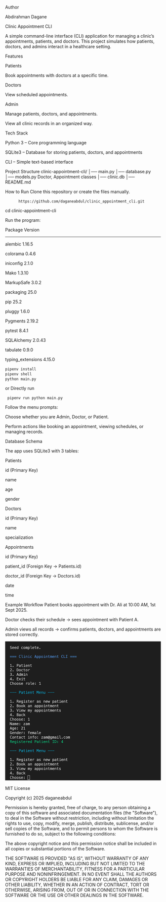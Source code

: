  Author
 
Abdirahman Dagane

 Clinic Appointment CLI
 
A simple command-line interface (CLI) application for managing a clinic’s appointments, patients, and doctors.
 This project simulates how patients, doctors, and admins interact in a healthcare setting.

 Features
 
 Patients


Book appointments with doctors at a specific time.


 Doctors


View scheduled appointments.


 Admin


Manage patients, doctors, and appointments.


View all clinic records in an organized way.



 Tech Stack
 
Python 3 – Core programming language


SQLite3 – Database for storing patients, doctors, and appointments


CLI – Simple text-based interface



 Project Structure
clinic-appointment-cli/
│── main.py             │── database.py          │── models.py           Doctor, Appointment classes
│── clinic.db           │── README.md           



 How to Run
Clone this repository or create the files manually.

          https://github.com/daganeabdul/clinic_appointment_cli.git
cd clinic-appointment-cli


Run the program:

  Package           Version
----------------- -------
alembic           1.16.5

colorama          0.4.6

iniconfig         2.1.0

Mako              1.3.10

MarkupSafe        3.0.2

packaging         25.0

pip               25.2

pluggy            1.6.0

Pygments          2.19.2

pytest            8.4.1

SQLAlchemy        2.0.43

tabulate          0.9.0

typing_extensions 4.15.0

    pipenv install
    pipenv shell
    python main.py

or Directly run 

     pipenv run python main.py

    

Follow the menu prompts:


Choose whether you are Admin, Doctor, or Patient.


Perform actions like booking an appointment, viewing schedules, or managing records.



  Database Schema
  
The app uses SQLite3 with 3 tables:

Patients


id (Primary Key)


name


age


gender


Doctors


id (Primary Key)


name


specialization


Appointments


id (Primary Key)


patient_id (Foreign Key → Patients.id)


doctor_id (Foreign Key → Doctors.id)


date


time



  Example Workflow
Patient books appointment with Dr. Ali at 10:00 AM, 1st Sept 2025.


Doctor checks their schedule → sees appointment with Patient A.


Admin views all records → confirms patients, doctors, and appointments are stored correctly.


   ![clinic_appointment_cli ](cli.png)



   

MIT License

Copyright (c) 2025 daganeabdul

Permission is hereby granted, free of charge, to any person obtaining a copy
of this software and associated documentation files (the "Software"), to deal
in the Software without restriction, including without limitation the rights
to use, copy, modify, merge, publish, distribute, sublicense, and/or sell
copies of the Software, and to permit persons to whom the Software is
furnished to do so, subject to the following conditions:

The above copyright notice and this permission notice shall be included in all
copies or substantial portions of the Software.

THE SOFTWARE IS PROVIDED "AS IS", WITHOUT WARRANTY OF ANY KIND, EXPRESS OR
IMPLIED, INCLUDING BUT NOT LIMITED TO THE WARRANTIES OF MERCHANTABILITY,
FITNESS FOR A PARTICULAR PURPOSE AND NONINFRINGEMENT. IN NO EVENT SHALL THE
AUTHORS OR COPYRIGHT HOLDERS BE LIABLE FOR ANY CLAIM, DAMAGES OR OTHER
LIABILITY, WHETHER IN AN ACTION OF CONTRACT, TORT OR OTHERWISE, ARISING FROM,
OUT OF OR IN CONNECTION WITH THE SOFTWARE OR THE USE OR OTHER DEALINGS IN THE
SOFTWARE.








